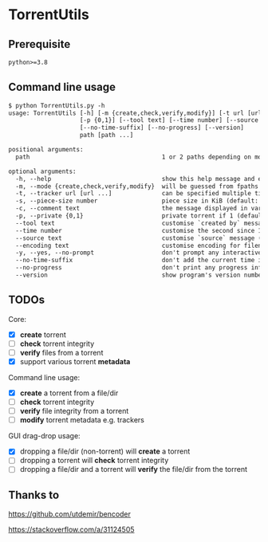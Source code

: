 # TorrentUtils

## Prerequisite

```txt
python>=3.8
```

## Command line usage

```txt
$ python TorrentUtils.py -h
usage: TorrentUtils [-h] [-m {create,check,verify,modify}] [-t url [url ...]] [-s number] [-c text]
                    [-p {0,1}] [--tool text] [--time number] [--source text] [--encoding text] [-y]
                    [--no-time-suffix] [--no-progress] [--version]
                    path [path ...]

positional arguments:
  path                                     1 or 2 paths depending on mode

optional arguments:
  -h, --help                               show this help message and exit
  -m, --mode {create,check,verify,modify}  will be guessed from fpaths if not specified
  -t, --tracker url [url ...]              can be specified multiple times
  -s, --piece-size number                  piece size in KiB (default: 16384KiB)
  -c, --comment text                       the message displayed in various clients
  -p, --private {0,1}                      private torrent if 1 (default: 0)
  --tool text                              customise `created by` message (default: TorrentUtils)
  --time number                            customise the second since 19700101 (default: now)
  --source text                            customise `source` message (will change torrent hash)
  --encoding text                          customise encoding for filenames (default: utf-8)
  -y, --yes, --no-prompt                   don't prompt any interactive question
  --no-time-suffix                         don't add the current time in new torrent's name
  --no-progress                            don't print any progress info
  --version                                show program's version number and exit
```

## TODOs

Core:

- [x] **create** torrent
- [ ] **check** torrent integrity
- [ ] **verify** files from a torrent
- [x] support various torrent **metadata**

Command line usage:

- [x] **create** a torrent from a file/dir
- [ ] **check** torrent integrity
- [ ] **verify** file integrity from a torrent
- [ ] **modify** torrent metadata e.g. trackers

GUI drag-drop usage:

- [x] dropping a file/dir (non-torrent) will **create** a torrent
- [ ] dropping a torrent will **check** torrent integrity
- [ ] dropping a file/dir and a torrent will **verify** the file/dir from the torrent

## Thanks to

<https://github.com/utdemir/bencoder>

<https://stackoverflow.com/a/31124505>
